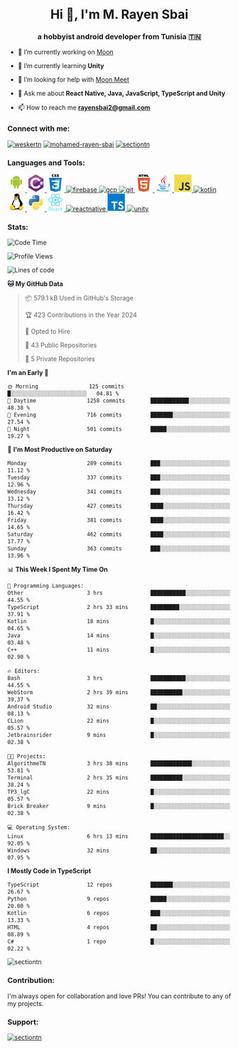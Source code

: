 <h1 style="text-align: center;">Hi 👋, I'm M. Rayen Sbai</h1>
<h3 style="text-align: center;">a hobbyist android developer from Tunisia 🇹🇳</h3>

- 🔭 I’m currently working on [Moon](https://github.com/MoonMeet/)

- 🌱 I’m currently learning **Unity**

- 🤝 I’m looking for help with [Moon Meet](https://github.com/MoonMeet/MoonMeet-CrossPlatform)

- 💬 Ask me about **React Native, Java, JavaScript, TypeScript and Unity**

- 📫 How to reach me **rayensbai2@gmail.com**

<h3 style="text-align: left;">Connect with me:</h3>
<p style="text-align: left;">
<a href="https://twitter.com/weskertn" target="blank"><img style="text-align: center;" src="https://raw.githubusercontent.com/rahuldkjain/github-profile-readme-generator/master/src/images/icons/Social/twitter.svg" alt="weskertn" height="30" width="40" /></a>
<a href="https://linkedin.com/in/mohamed-rayen-sbai" target="blank"><img style="text-align: center;" src="https://raw.githubusercontent.com/rahuldkjain/github-profile-readme-generator/master/src/images/icons/Social/linked-in-alt.svg" alt="mohamed-rayen-sbai" height="30" width="40" /></a>
<a href="https://www.youtube.com/@SectionTN" target="blank"><img style="text-align: center" src="https://raw.githubusercontent.com/rahuldkjain/github-profile-readme-generator/master/src/images/icons/Social/youtube.svg" alt="sectiontn" height="30" width="40" /></a>
</p>

<h3 style="text-align: left">Languages and Tools:</h3>
<p style="text-align: left;"> <a href="https://developer.android.com" target="_blank" rel="noreferrer"> <img src="https://raw.githubusercontent.com/devicons/devicon/master/icons/android/android-original-wordmark.svg" alt="android" width="40" height="40"/> </a> <a href="https://www.w3schools.com/cs/" target="_blank" rel="noreferrer"> <img src="https://raw.githubusercontent.com/devicons/devicon/master/icons/csharp/csharp-original.svg" alt="csharp" width="40" height="40"/> </a> <a href="https://www.w3schools.com/css/" target="_blank" rel="noreferrer"> <img src="https://raw.githubusercontent.com/devicons/devicon/master/icons/css3/css3-original-wordmark.svg" alt="css3" width="40" height="40"/> </a> <a href="https://firebase.google.com/" target="_blank" rel="noreferrer"> <img src="https://www.vectorlogo.zone/logos/firebase/firebase-icon.svg" alt="firebase" width="40" height="40"/> </a> <a href="https://cloud.google.com" target="_blank" rel="noreferrer"> <img src="https://www.vectorlogo.zone/logos/google_cloud/google_cloud-icon.svg" alt="gcp" width="40" height="40"/> </a> <a href="https://git-scm.com/" target="_blank" rel="noreferrer"> <img src="https://www.vectorlogo.zone/logos/git-scm/git-scm-icon.svg" alt="git" width="40" height="40"/> </a> <a href="https://www.w3.org/html/" target="_blank" rel="noreferrer"> <img src="https://raw.githubusercontent.com/devicons/devicon/master/icons/html5/html5-original-wordmark.svg" alt="html5" width="40" height="40"/> </a> <a href="https://www.java.com" target="_blank" rel="noreferrer"> <img src="https://raw.githubusercontent.com/devicons/devicon/master/icons/java/java-original.svg" alt="java" width="40" height="40"/> </a> <a href="https://developer.mozilla.org/en-US/docs/Web/JavaScript" target="_blank" rel="noreferrer"> <img src="https://raw.githubusercontent.com/devicons/devicon/master/icons/javascript/javascript-original.svg" alt="javascript" width="40" height="40"/> </a> <a href="https://kotlinlang.org" target="_blank" rel="noreferrer"> <img src="https://www.vectorlogo.zone/logos/kotlinlang/kotlinlang-icon.svg" alt="kotlin" width="40" height="40"/> </a> <a href="https://www.linux.org/" target="_blank" rel="noreferrer"> <img src="https://raw.githubusercontent.com/devicons/devicon/master/icons/linux/linux-original.svg" alt="linux" width="40" height="40"/> </a> <a href="https://www.python.org" target="_blank" rel="noreferrer"> <img src="https://raw.githubusercontent.com/devicons/devicon/master/icons/python/python-original.svg" alt="python" width="40" height="40"/> </a> <a href="https://reactjs.org/" target="_blank" rel="noreferrer"> <img src="https://raw.githubusercontent.com/devicons/devicon/master/icons/react/react-original-wordmark.svg" alt="react" width="40" height="40"/> </a> <a href="https://reactnative.dev/" target="_blank" rel="noreferrer"> <img src="https://reactnative.dev/img/header_logo.svg" alt="reactnative" width="40" height="40"/> </a> <a href="https://www.typescriptlang.org/" target="_blank" rel="noreferrer"> <img src="https://raw.githubusercontent.com/devicons/devicon/master/icons/typescript/typescript-original.svg" alt="typescript" width="40" height="40"/> </a> <a href="https://unity.com/" target="_blank" rel="noreferrer"> <img src="https://www.vectorlogo.zone/logos/unity3d/unity3d-icon.svg" alt="unity" width="40" height="40"/> </a> </p>

<h3 align="left">Stats:</h3>

<!--START_SECTION:SECTIONTN-->
![Code Time](http://img.shields.io/badge/Code%20Time-700%20hrs%2040%20mins-blue)

![Profile Views](http://img.shields.io/badge/Profile%20Views-0-blue)

![Lines of code](https://img.shields.io/badge/From%20Hello%20World%20I%27ve%20Written-1.8%20million%20lines%20of%20code-blue)

**🐱 My GitHub Data** 

> 📦 579.1 kB Used in GitHub's Storage 
 > 
> 🏆 423 Contributions in the Year 2024
 > 
> 💼 Opted to Hire
 > 
> 📜 43 Public Repositories 
 > 
> 🔑 5 Private Repositories 
 > 
**I'm an Early 🐤** 

```text
🌞 Morning                125 commits         █░░░░░░░░░░░░░░░░░░░░░░░░   04.81 % 
🌆 Daytime                1258 commits        ████████████░░░░░░░░░░░░░   48.38 % 
🌃 Evening                716 commits         ███████░░░░░░░░░░░░░░░░░░   27.54 % 
🌙 Night                  501 commits         █████░░░░░░░░░░░░░░░░░░░░   19.27 % 
```
📅 **I'm Most Productive on Saturday** 

```text
Monday                   289 commits         ███░░░░░░░░░░░░░░░░░░░░░░   11.12 % 
Tuesday                  337 commits         ███░░░░░░░░░░░░░░░░░░░░░░   12.96 % 
Wednesday                341 commits         ███░░░░░░░░░░░░░░░░░░░░░░   13.12 % 
Thursday                 427 commits         ████░░░░░░░░░░░░░░░░░░░░░   16.42 % 
Friday                   381 commits         ████░░░░░░░░░░░░░░░░░░░░░   14.65 % 
Saturday                 462 commits         ████░░░░░░░░░░░░░░░░░░░░░   17.77 % 
Sunday                   363 commits         ███░░░░░░░░░░░░░░░░░░░░░░   13.96 % 
```


📊 **This Week I Spent My Time On** 

```text
💬 Programming Languages: 
Other                    3 hrs               ███████████░░░░░░░░░░░░░░   44.55 % 
TypeScript               2 hrs 33 mins       █████████░░░░░░░░░░░░░░░░   37.91 % 
Kotlin                   18 mins             █░░░░░░░░░░░░░░░░░░░░░░░░   04.65 % 
Java                     14 mins             █░░░░░░░░░░░░░░░░░░░░░░░░   03.48 % 
C++                      11 mins             █░░░░░░░░░░░░░░░░░░░░░░░░   02.90 % 

🔥 Editors: 
Bash                     3 hrs               ███████████░░░░░░░░░░░░░░   44.55 % 
WebStorm                 2 hrs 39 mins       ██████████░░░░░░░░░░░░░░░   39.37 % 
Android Studio           32 mins             ██░░░░░░░░░░░░░░░░░░░░░░░   08.13 % 
CLion                    22 mins             █░░░░░░░░░░░░░░░░░░░░░░░░   05.57 % 
Jetbrainsrider           9 mins              █░░░░░░░░░░░░░░░░░░░░░░░░   02.38 % 

🐱‍💻 Projects: 
AlgorithmeTN             3 hrs 38 mins       █████████████░░░░░░░░░░░░   53.81 % 
Terminal                 2 hrs 35 mins       ██████████░░░░░░░░░░░░░░░   38.24 % 
TP3_lgC                  22 mins             █░░░░░░░░░░░░░░░░░░░░░░░░   05.57 % 
Brick Breaker            9 mins              █░░░░░░░░░░░░░░░░░░░░░░░░   02.38 % 

💻 Operating System: 
Linux                    6 hrs 13 mins       ███████████████████████░░   92.05 % 
Windows                  32 mins             ██░░░░░░░░░░░░░░░░░░░░░░░   07.95 % 
```

**I Mostly Code in TypeScript** 

```text
TypeScript               12 repos            ███████░░░░░░░░░░░░░░░░░░   26.67 % 
Python                   9 repos             █████░░░░░░░░░░░░░░░░░░░░   20.00 % 
Kotlin                   6 repos             ███░░░░░░░░░░░░░░░░░░░░░░   13.33 % 
HTML                     4 repos             ██░░░░░░░░░░░░░░░░░░░░░░░   08.89 % 
C#                       1 repo              █░░░░░░░░░░░░░░░░░░░░░░░░   02.22 % 
```




<!--END_SECTION:SECTIONTN-->

<div style="text-align:left;">
<p> <img src="https://github-readme-streak-stats.herokuapp.com/?user=sectiontn&theme=dark" alt="sectiontn" /> </p>
</div>

<h3 style="text-align: left;">Contribution:</h3>
I'm always open for collaboration and love PRs! You can contribute to any of my projects.

<h3 style="text-align: left;">Support:</h3>
<p><a href="https://www.buymeacoffee.com/sectiontn"> <img style="text-align: left;" src="https://cdn.buymeacoffee.com/buttons/v2/default-yellow.png" height="50" width="210" alt="sectiontn" /></a></p><br><br>
